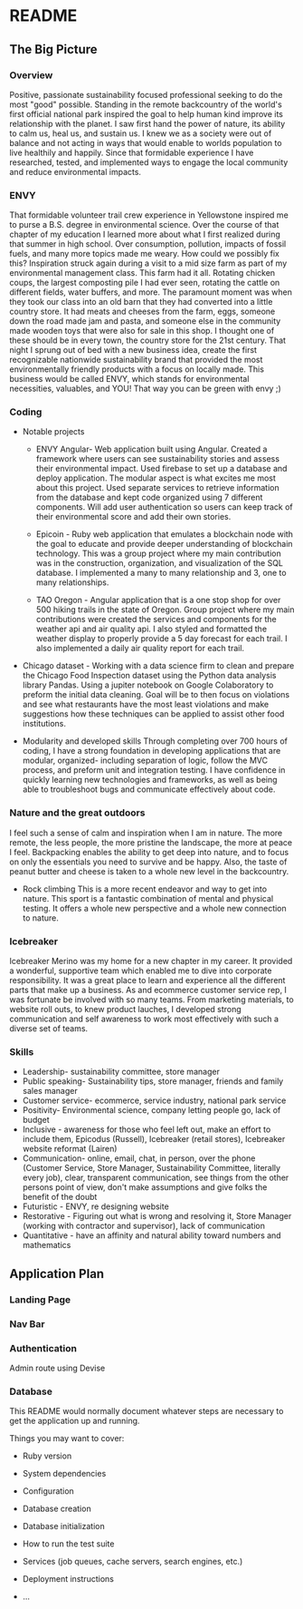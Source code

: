 # README

## The Big Picture

### Overview
  Positive, passionate sustainability focused professional seeking to do the most "good" possible. Standing in the remote backcountry of the world's first official national park inspired the goal to help human kind improve its relationship with the planet. I saw first hand the power of nature, its ability to calm us, heal us, and sustain us. I knew we as a society were out of balance and not acting in ways that would enable to worlds population to live healthily and happily. Since that formidable experience I have researched, tested, and implemented ways to engage the local community and reduce environmental impacts.  

### ENVY
  That formidable volunteer trail crew experience in Yellowstone inspired me to purse a B.S. degree in environmental science. Over the course of that chapter of my education I learned more about what I first realized during that summer in high school. Over consumption, pollution, impacts of fossil fuels, and many more topics made me weary. How could we possibly fix this? Inspiration struck again during a visit to a mid size farm as part of my environmental management class. This farm had it all. Rotating chicken coups, the largest composting pile I had ever seen, rotating the cattle on different fields, water buffers, and more. The paramount moment was when they took our class into an old barn that they had converted into a little country store. It had meats and cheeses from the farm, eggs, someone down the road made jam and pasta, and someone else in the community made wooden toys that were also for sale in this shop. I thought one of these should be in every town, the country store for the 21st century. That night I sprung out of bed with a new business idea, create the first recognizable nationwide sustainability brand that provided the most environmentally friendly products with a focus on locally made. This business would be called ENVY, which stands for environmental necessities, valuables, and YOU! That way you can be green with envy ;)

### Coding
  * Notable projects
    * ENVY Angular- Web application built using Angular. Created a framework where users can see sustainability stories and assess their environmental impact. Used firebase to set up a database and deploy application. The modular aspect is what excites me most about this project. Used separate services to retrieve information from the database and kept code organized using 7 different components. Will add user authentication so users can keep track of their environmental score and add their own stories.

    * Epicoin - Ruby web application that emulates a blockchain node with the goal to educate and provide deeper understanding of blockchain technology. This was a group project where my main contribution was in the construction, organization, and visualization of the SQL database. I implemented a many to many relationship and 3, one to many relationships.

    * TAO Oregon - Angular application that is a one stop shop for over 500 hiking trails in the state of Oregon. Group project where my main contributions were created the services and components for the weather api and air quality api. I also styled and formatted the weather display to properly provide a 5 day forecast for each trail. I also implemented a daily air quality report for each trail.

  * Chicago dataset - Working with a data science firm to clean and prepare the Chicago Food Inspection dataset using the Python data analysis library Pandas. Using a jupiter notebook on Google Colaboratory to preform the initial data cleaning. Goal will be to then focus on violations and see what restaurants have the most least violations and make suggestions how these techniques can be applied to assist other food institutions.

  * Modularity and developed skills
  Through completing over 700 hours of coding, I have a strong foundation in developing applications that are modular, organized- including separation of logic, follow the MVC process, and preform unit and integration testing. I have confidence in quickly learning new technologies and frameworks, as well as being able to troubleshoot bugs and communicate effectively about code.

### Nature and the great outdoors
  I feel such a sense of calm and inspiration when I am in nature. The more remote, the less people, the more pristine the landscape, the more at peace I feel. Backpacking enables the ability to get deep into nature, and to focus on only the essentials you need to survive and be happy. Also, the taste of peanut butter and cheese is taken to a whole new level in the backcountry.

  * Rock climbing
    This is a more recent endeavor and way to get into nature. This sport is a fantastic combination of mental and physical testing. It offers a whole new perspective and a whole new connection to nature.

### Icebreaker
  Icebreaker Merino was my home for a new chapter in my career. It provided a wonderful, supportive team which enabled me to dive into corporate responsibility. It was a great place to learn and experience all the different parts that make up a business. As and ecommerce customer service rep, I was fortunate be involved with so many teams. From marketing materials, to website roll outs, to knew product lauches, I developed strong communication and self awareness to work most effectively with such a diverse set of teams.

### Skills
  * Leadership- sustainability committee, store manager
  * Public speaking- Sustainability tips, store manager, friends and family sales manager
  * Customer service- ecommerce, service industry, national park service
  * Positivity- Environmental science, company letting people go, lack of budget
  * Inclusive - awareness for those who feel left out, make an effort to include them, Epicodus (Russell), Icebreaker (retail stores), Icebreaker website reformat (Lairen)
  * Communication- online, email, chat, in person, over the phone (Customer Service, Store Manager, Sustainability Committee, literally every job), clear, transparent communication, see things from the other persons point of view, don't make assumptions and give folks the benefit of the doubt
  * Futuristic - ENVY, re designing website
  * Restorative - Figuring out what is wrong and resolving it, Store Manager (working with contractor and supervisor), lack of communication
  * Quantitative - have an affinity and natural ability toward numbers and mathematics


## Application Plan

### Landing Page

### Nav Bar

### Authentication
  Admin route using Devise

### Database



This README would normally document whatever steps are necessary to get the
application up and running.

Things you may want to cover:

* Ruby version

* System dependencies

* Configuration

* Database creation

* Database initialization

* How to run the test suite

* Services (job queues, cache servers, search engines, etc.)

* Deployment instructions

* ...
